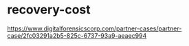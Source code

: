 # recovery-cost
https://www.digitalforensicscorp.com/partner-cases/partner-case/2fc03291a2b5-825c-6737-93a9-aeaec994
